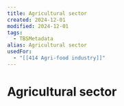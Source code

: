 ```yaml
---
title: Agricultural sector
created: 2024-12-01
modified: 2024-12-01
tags:
  - TBSMetadata
alias: Agricultural sector
usedFor:
  - "[[414 Agri-food industry]]"
---
```

# Agricultural sector

